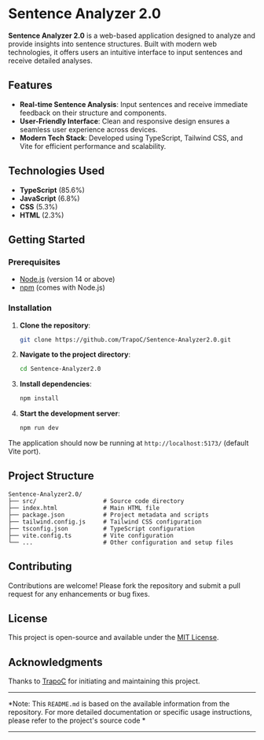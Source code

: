 
# Sentence Analyzer 2.0

**Sentence Analyzer 2.0** is a web-based application designed to analyze and provide insights into sentence structures. Built with modern web technologies, it offers users an intuitive interface to input sentences and receive detailed analyses.

## Features

* **Real-time Sentence Analysis**: Input sentences and receive immediate feedback on their structure and components.
* **User-Friendly Interface**: Clean and responsive design ensures a seamless user experience across devices.
* **Modern Tech Stack**: Developed using TypeScript, Tailwind CSS, and Vite for efficient performance and scalability.

## Technologies Used

* **TypeScript** (85.6%)
* **JavaScript** (6.8%)
* **CSS** (5.3%)
* **HTML** (2.3%)

## Getting Started

### Prerequisites

* [Node.js](https://nodejs.org/) (version 14 or above)
* [npm](https://www.npmjs.com/) (comes with Node.js)

### Installation

1. **Clone the repository**:

   ```bash
   git clone https://github.com/TrapoC/Sentence-Analyzer2.0.git
   ```



2. **Navigate to the project directory**:

   ```bash
   cd Sentence-Analyzer2.0
   ```



3. **Install dependencies**:

   ```bash
   npm install
   ```



4. **Start the development server**:

   ```bash
   npm run dev
   ```



The application should now be running at `http://localhost:5173/` (default Vite port).

## Project Structure

```plaintext
Sentence-Analyzer2.0/
├── src/                   # Source code directory
├── index.html             # Main HTML file
├── package.json           # Project metadata and scripts
├── tailwind.config.js     # Tailwind CSS configuration
├── tsconfig.json          # TypeScript configuration
├── vite.config.ts         # Vite configuration
└── ...                    # Other configuration and setup files
```



## Contributing

Contributions are welcome! Please fork the repository and submit a pull request for any enhancements or bug fixes.

## License

This project is open-source and available under the [MIT License](LICENSE).

## Acknowledgments

Thanks to [TrapoC](https://github.com/TrapoC) for initiating and maintaining this project.

---

*Note: This `README.md` is based on the available information from the repository. For more detailed documentation or specific usage instructions, please refer to the project's source code *

---
